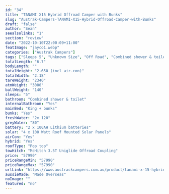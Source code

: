 ```yaml
---
id: "34"
title: "TANAMI X15 Hybrid Offroad Camper with Bunks"
slug: "Austrak-Campers-TANAMI-X15-Hybrid-Offroad-Camper-with-Bunks"
draft: "false"
author: "Sean"
seealsolinks: "1"
section: "review"
date: "2022-10-10T22:00:09+11:00"
featImage: "jayco1.webp"
categories: ["Austrak Campers"]
tags: ["Sleeps 5", "Unknown Size", "Off Road", "Combined shower & toilet", "Pop top", "50 - 60k"]
totalLength: "6.7"
bodyLength: ""
totalHeight: "2.650 (incl air-con)"
totalWidth: "2.18"
tareWeight: "2340"
atmWeight: "3000"
ballWeight: "140"
sleeps: "5"
bathroom: "Combined shower & toilet"
internalBathroom: "Yes"
mainBed: "King + bunks"
bunks: "Yes"
freshWater: "2x 120"
greyWater: "80"
battery: "2 x 100AH Lithium batteries"
solar: "4 x 100 Watt Roof Mounted Solar Panels"
airCon: "Yes"
hybrid: "Yes"
roofType: "Pop top"
towHitch: "McHitch 3.5T Uniglide Offroad Coupling"
price: "57990"
priceRangeMin: "57990"
priceRangeMax: "57990"
urlLink: "https://www.austrackcampers.com.au/product/tanami-x-15-hybrid-offroad-camper-with-bunks/"
aussieMade: "Made Overseas"
noImage: ""
featured: "no"
---
```

